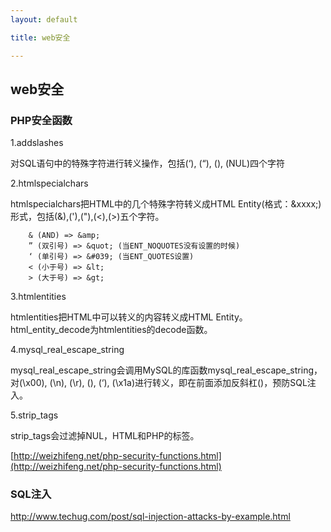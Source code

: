 ```yaml
---
layout: default

title: web安全

---
```


## web安全

### PHP安全函数
	
1.addslashes

对SQL语句中的特殊字符进行转义操作，包括(‘), (“), (), (NUL)四个字符

2.htmlspecialchars


htmlspecialchars把HTML中的几个特殊字符转义成HTML Entity(格式：&xxxx;)形式，包括(&),('),("),(<),(>)五个字符。

		& (AND) => &amp;
		” (双引号) => &quot; (当ENT_NOQUOTES没有设置的时候)
		‘ (单引号) => &#039; (当ENT_QUOTES设置)
		< (小于号) => &lt;
		> (大于号) => &gt;   
3.htmlentities

htmlentities把HTML中可以转义的内容转义成HTML Entity。html_entity_decode为htmlentities的decode函数。

4.mysql_real_escape_string

mysql_real_escape_string会调用MySQL的库函数mysql_real_escape_string，对(\x00), (\n), (\r), (), (‘), (\x1a)进行转义，即在前面添加反斜杠()，预防SQL注入。

5.strip_tags
 
strip_tags会过滤掉NUL，HTML和PHP的标签。


[http://weizhifeng.net/php-security-functions.html](http://weizhifeng.net/php-security-functions.html)



### SQL注入

http://www.techug.com/post/sql-injection-attacks-by-example.html

    


